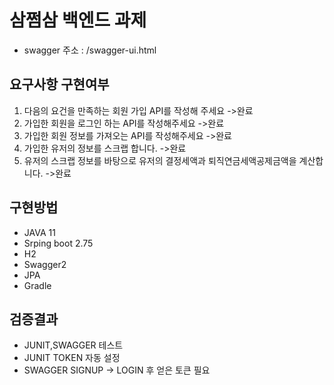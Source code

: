 # 삼쩜삼 백엔드 과제

- swagger 주소 : /swagger-ui.html

## 요구사항 구현여부

1. 다음의 요건을 만족하는 회원 가입 API를 작성해 주세요
->완료
2. 가입한 회원을 로그인 하는 API를 작성해주세요
->완료
3. 가입한 회원 정보를 가져오는 API를 작성해주세요
->완료
4. 가입한 유저의 정보를 스크랩 합니다.
->완료
5. 유저의 스크랩 정보를 바탕으로 유저의 결정세액과 퇴직연금세액공제금액을 계산합니다.
->완료

## 구현방법
- JAVA 11
- Srping boot 2.75
- H2
- Swagger2
- JPA
- Gradle

## 검증결과
- JUNIT,SWAGGER 테스트
- JUNIT TOKEN 자동 설정
- SWAGGER SIGNUP -> LOGIN 후 얻은 토큰 필요
